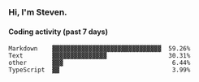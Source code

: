 ### Hi, I'm Steven.

#### Coding activity (past 7 days)
```
Markdown    ▓▓▓▓▓▓▓▓▓▓▓▓▓▓▓▓▓▓▓▓▓▓▓▓▓▓▓▓▓▓  59.26%
Text        ▓▓▓▓▓▓▓▓▓▓▓▓▓▓▓                 30.31%
other       ▓▓▓                              6.44%
TypeScript  ▓▓                               3.99%
```
